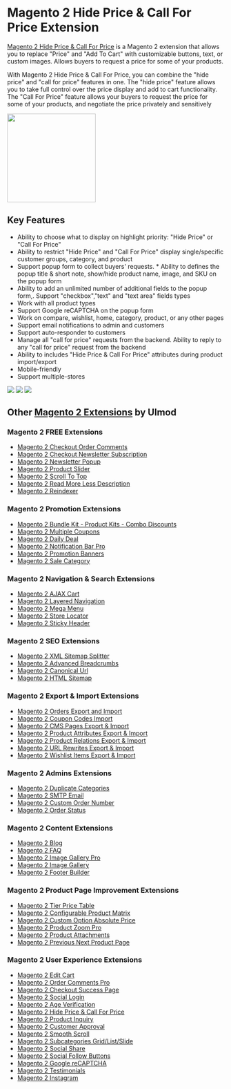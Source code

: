 # Magento 2 Hide Price & Call For Price Extension

[Magento 2 Hide Price & Call For Price](https://www.ulmod.com/magento-2-call-for-price-extension.html) is a Magento 2 extension that allows you to replace "Price" and "Add To Cart" with customizable buttons, text, or custom images. Allows buyers to request a price for some of your products.

With Magento 2 Hide Price & Call For Price, you can combine the "hide price" and "call for price" features in one. The "hide price" feature allows you to take full control over the price display and add to cart functionality. The "Call For Price" feature allows your buyers to request the price for some of your products, and negotiate the price privately and sensitively


<a href="https://www.ulmod.com/magento-2-call-for-price-extension.html"><img width="205" src="https://www.ulmod.com/media/wysiwyg/um-download-now1.png"></a>

## Key Features

* Ability to choose what to display on highlight priority: "Hide Price" or "Call For Price" 
* Ability to restrict "Hide Price" and "Call For Price" display single/specific customer groups, category, and product
* Support popup form to collect buyers' requests. * Ability to defines the popup title & short note, show/hide product name, image, and SKU on the popup form
* Ability to add an unlimited number of additional fields to the popup form,. Support "checkbox","text" and "text area" fields types
* Work with all product types 
* Support Google reCAPTCHA on the popup form
* Work on compare, wishlist, home, category, product, or any other pages
* Support email notifications to admin and customers
* Support auto-responder to customers
* Manage all "call for price" requests from the backend. Ability to reply to any "call for price" request from the backend
* Ability to includes "Hide Price & Call For Price" attributes during product import/export
* Mobile-friendly
* Support multiple-stores


<img src="https://www.ulmod.com/media/ulmod/product_content/um-call-hide-feature1.png">
<img src="https://www.ulmod.com/media/ulmod/product_content/um-call-hide-feature2.png">
<img src="https://www.ulmod.com/media/ulmod/product_content/um-call-hide-feature7.png">

## Other [Magento 2 Extensions](https://www.ulmod.com/magento2-extensions.html) by Ulmod
### Magento 2 FREE Extensions
  * [Magento 2 Checkout Order Comments](https://www.ulmod.com/magento-2-order-comment-extension.html)
  * [Magento 2 Checkout Newsletter Subscription](https://www.ulmod.com/checkout-subcription-for-magento-2.html)
  * [Magento 2 Newsletter Popup](https://www.ulmod.com/magento-2-newsletter-popup.html)
  * [Magento 2 Product Slider](https://www.ulmod.com/magento-2-product-slider-extension.html)
  * [Magento 2 Scroll To Top](https://www.ulmod.com/magento-2-scroll-to-top-extension.html)  
  * [Magento 2 Read More Less Description](https://www.ulmod.com/read-more-less-for-magento-2.html)  
  * [Magento 2 Reindexer](https://www.ulmod.com/reindexer-for-magento-2.html)  
  
### Magento 2 Promotion Extensions
  * [Magento 2 Bundle Kit - Product Kits - Combo Discounts](https://www.ulmod.com/bundle-kit-for-magento-2.html)
  * [Magento 2 Multiple Coupons](https://www.ulmod.com/multiple-coupons-for-magento-2.html)
  * [Magento 2 Daily Deal](https://www.ulmod.com/daily-deal-for-magento-2.html)
  * [Magento 2 Notification Bar Pro](https://www.ulmod.com/notification-bar-for-magento-2.html)
  * [Magento 2 Promotion Banners](https://www.ulmod.com/promotion-banners-for-magento-2.html)
  * [Magento 2 Sale Category](https://www.ulmod.com/sale-category-for-magento-2.html)
 
### Magento 2 Navigation & Search Extensions
  * [Magento 2 AJAX Cart](https://www.ulmod.com/ajax-cart-for-magento-2.html)
  * [Magento 2 Layered Navigation](https://www.ulmod.com/magento-2-layered-navigation-extension.html)
  * [Magento 2 Mega Menu](https://www.ulmod.com/magento-2-mega-menu-extension.html)
  * [Magento 2 Store Locator](https://www.ulmod.com/magento-2-store-locator-extension.html)
  * [Magento 2 Sticky Header](https://www.ulmod.com/magento-2-sticky-header-extension.html)
  
### Magento 2 SEO Extensions
  * [Magento 2 XML Sitemap Splitter](https://www.ulmod.com/magento-2-xml-sitemap-splitter.html)
  * [Magento 2 Advanced Breadcrumbs](https://www.ulmod.com/magento-2-advanced-breadcrumb-extension.html)
  * [Magento 2 Canonical Url](https://www.ulmod.com/magento-2-canonical-url-extension.html)
  * [Magento 2 HTML Sitemap](https://www.ulmod.com/magento-2-html-sitemap-extension.html)

### Magento 2 Export & Import Extensions
  * [Magento 2 Orders Export and Import](https://www.ulmod.com/orders-export-and-import-for-magento-2.html)
  * [Magento 2 Coupon Codes Import](https://www.ulmod.com/coupon-codes-import-for-magento-2.html)
  * [Magento 2 CMS Pages Export & Import](https://www.ulmod.com/cms-export-and-import-for-magento-2.html)
  * [Magento 2 Product Attributes Export & Import](https://www.ulmod.com/product-attributes-export-import-for-magento-2.html)  
  * [Magento 2 Product Relations Export & Import](https://www.ulmod.com/product-relations-export-import-for-magento-2.html)
  * [Magento 2 URL Rewrites Export & Import](https://www.ulmod.com/url-rewrites-export-import-for-magento-2.html)  
  * [Magento 2 Wishlist Items Export & Import](https://www.ulmod.com/wishlist-items-export-import-for-magento-2.html)

### Magento 2 Admins Extensions
  * [Magento 2 Duplicate Categories](https://www.ulmod.com/magento-2-duplicate-categories-extension.html)  
  * [Magento 2 SMTP Email](https://www.ulmod.com/magento-2-smtp-email-extension.html) 
  * [Magento 2 Custom Order Number](https://www.ulmod.com/custom-order-number-for-magento-2.html)
  * [Magento 2 Order Status](https://www.ulmod.com/custom-order-status-for-magento-2.html)

### Magento 2 Content Extensions
  * [Magento 2 Blog](https://www.ulmod.com/magento-2-blog-pro-extension.html)
  * [Magento 2 FAQ](https://www.ulmod.com/magento-2-faq-extension.html)
  * [Magento 2 Image Gallery Pro](https://www.ulmod.com/image-gallery-pro-for-magento-2.html)  
  * [Magento 2 Image Gallery](https://www.ulmod.com/image-gallery-for-magento-2.html)  
  * [Magento 2 Footer Builder](https://www.ulmod.com/footer-builder-for-magento-2.html) 
  
### Magento 2 Product Page Improvement Extensions
  * [Magento 2 Tier Price Table](https://www.ulmod.com/tier-price-table-for-magento-2.html)
  * [Magento 2 Configurable Product Matrix](https://www.ulmod.com/configurable-product-matrix-for-magento-2.html)
  * [Magento 2 Custom Option Absolute Price](https://www.ulmod.com/custom-options-absolute-price-for-magento-2.html)
  * [Magento 2 Product Zoom Pro](https://www.ulmod.com/magento-2-product-zoom-extension.html)  
  * [Magento 2 Product Attachments](https://www.ulmod.com/magento-2-product-attachments.html)  
  * [Magento 2 Previous Next Product Page](https://www.ulmod.com/magento-2-previous-next-product-navigation.html) 
  
### Magento 2 User Experience Extensions
  * [Magento 2 Edit Cart](https://www.ulmod.com/edit-cart-for-magento-2.html)
  * [Magento 2 Order Comments Pro](https://www.ulmod.com/ordernotes-for-magento-2.html)
  * [Magento 2 Checkout Success Page](https://www.ulmod.com/checkout-success-page-for-magento-2.html)
  * [Magento 2 Social Login](https://www.ulmod.com/social-login-for-magento-2.html)  
  * [Magento 2 Age Verification](https://www.ulmod.com/age-verification-for-magento-2.html) 
  * [Magento 2 Hide Price & Call For Price](https://www.ulmod.com/magento-2-call-for-price-extension.html) 
  * [Magento 2 Product Inquiry](https://www.ulmod.com/magento-2-product-inquiry-extension.html)    
  * [Magento 2 Customer Approval](https://www.ulmod.com/customer-approval-for-magento-2.html)   
  * [Magento 2 Smooth Scroll](https://www.ulmod.com/smooth-scroll-for-magento-2.html) 
  * [Magento 2 Subcategories Grid/List/Slide](https://www.ulmod.com/magento-2-categories-grid-list-slide.html)  
  * [Magento 2 Social Share](https://www.ulmod.com/magento-2-social-share-extension.html)  
  * [Magento 2 Social Follow Buttons](https://www.ulmod.com/magento-2-social-follow-buttons.html)  
  * [Magento 2 Google reCAPTCHA](https://www.ulmod.com/magento-2-recaptcha-extension.html)  
  * [Magento 2 Testimonials](https://www.ulmod.com/magento-2-testimonials-extension.html)    
  * [Magento 2 Instagram](https://www.ulmod.com/instagram-for-magento-2.html)  
